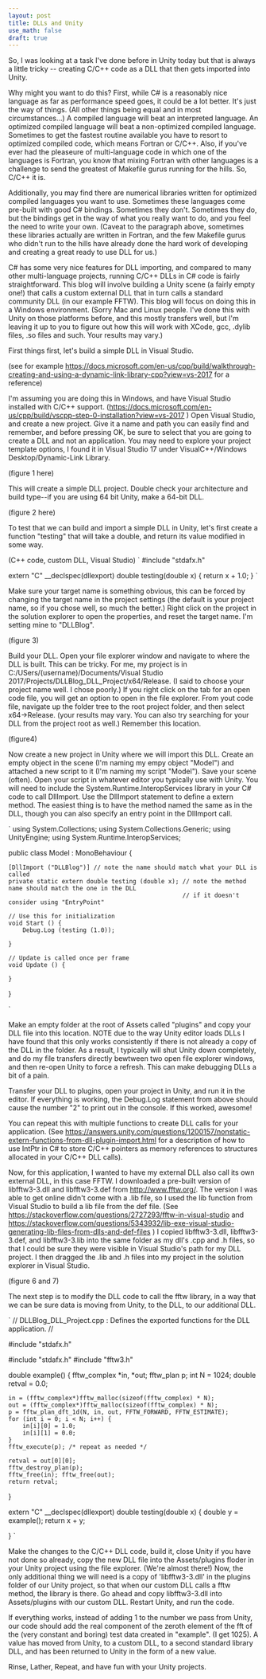```yaml
---
layout: post
title: DLLs and Unity
use_math: false
draft: true
---
```


So, I was looking at a task I've done before in Unity today but that is always a little tricky -- creating C/C++ code as a DLL that then gets imported into Unity.

Why might you want to do this? First, while C# is a reasonably nice language as far as performance speed goes, it could be a lot better. It's just the way of things. (All other things being equal and in most circumstances...) A compiled language will beat an interpreted language. An optimized compiled language will beat a non-optimized compiled language. Sometimes to get the fastest routine available you have to resort to optimized compiled code, which means Fortran or C/C++. Also, if you've ever had the pleaseure of multi-language code in which one of the languages is Fortran, you know that mixing Fortran with other languages is a challenge to send the greatest of Makefile gurus running for the hills. So, C/C++ it is.

Additionally, you may find there are numerical libraries written for optimized compiled languages you want to use. Sometimes these languages come pre-built with good C# bindings. Sometimes they don't. Sometimes they do, but the bindings get in the way of what you really want to do, and you feel the need to write your own. (Caveat to the paragraph above, sometimes these libraries actually are written in Fortran, and the few Makefile gurus who didn't run to the hills have already done the hard work of developing and creating a great ready to use DLL for us.)

C# has some very nice features for DLL importing, and compared to many other multi-language projects, running C/C++ DLLs in C# code is fairly straightforward. This blog will involve building a Unity scene (a fairly empty one!) that calls a custom external DLL that in turn calls a standard community DLL (in our example FFTW). This blog will focus on doing this in a Windows environment. (Sorry Mac and Linux people. I've done this with Unity on those platforms before, and this mostly transfers well, but I'm leaving it up to you to figure out how this will work with XCode, gcc, .dylib files, .so files and such. Your results may vary.)

First things first, let's build a simple DLL in Visual Studio.

(see for example https://docs.microsoft.com/en-us/cpp/build/walkthrough-creating-and-using-a-dynamic-link-library-cpp?view=vs-2017 for a reference)

I'm assuming you are doing this in Windows, and have Visual Studio installed with C/C++ support.  (https://docs.microsoft.com/en-us/cpp/build/vscpp-step-0-installation?view=vs-2017 ) Open Visual Studio, and create a new project. Give it a name and path you can easily find and remember, and before pressing OK, be sure to select that you are going to create a DLL and not an application. You may need to explore your project template options, I found it in Visual Studio 17 under VisualC++/Windows Desktop/Dynamic-Link Library.

(figure 1 here)

This will create a simple DLL project. Double check your architecture and build type--if you are using 64 bit Unity, make a 64-bit DLL.

(figure 2 here)

To test that we can build and import a simple DLL in Unity, let's first create a function "testing" that will take a double, and return its value modified in some way.

(C++ code, custom DLL, Visual Studio)
`
#include "stdafx.h"

extern "C" __declspec(dllexport) double testing(double x) {
	return x + 1.0;
}
`

Make sure your target name is something obvious, this can be forced by changing the target name in the project settings (the default is your project name, so if you chose well, so much the better.) Right click on the project in the solution explorer to open the properties, and reset the target name. I'm setting mine to "DLLBlog".

(figure 3)

Build your DLL. Open your file explorer window and navigate to where the DLL is built. This can be tricky. For me, my project is in C:/USers/(username)/Documents/Visual Studio 2017/Projects/DLLBlog_DLL_Project/x64/Release. (I said to choose your project name well. I chose poorly.) If you right click on the tab for an open code file, you will get an option to open in the file explorer. From yout code file, navigate up the folder tree to the root project folder, and then select x64->Release. (your results may vary. You can also try searching for your DLL from the project root as well.) Remember this location.

(figure4)

Now create a new project in Unity where we will import this DLL. Create an empty object in the scene (I'm naming my empy object "Model") and attached a new script to it (I'm naming my script "Model"). Save your scene (often). Open your script in whatever editor you typically use with Unity. You will need to include the System.Runtime.InteropServices library in your C# code to call DllImport. Use the DllImport statement to define a extern method. The easiest thing is to have the method named the same as in the DLL, though you can also specify an entry point in the DllImport call. 

`
using System.Collections;
using System.Collections.Generic;
using UnityEngine;
using System.Runtime.InteropServices;

public class Model : MonoBehaviour {

	[DllImport ("DLLBlog")] // note the name should match what your DLL is called
	private static extern double testing (double x); // note the method name should match the one in the DLL
	                                                 // if it doesn't consider using "EntryPoint"

	// Use this for initialization
	void Start () {
		Debug.Log (testing (1.0));
		
	}
	
	// Update is called once per frame
	void Update () {
		
	}
}

`

Make an empty folder at the root of Assets called "plugins" and copy your DLL file into this location. NOTE due to the way Unity editor loads DLLs I have found that this only works consistently if there is not already a copy of the DLL in the folder. As a result, I typically will shut Unity down completely, and do my file transfers directly bewtween two open file explorer windows, and then re-open Unity to force a refresh. This can make debugging DLLs a bit of a pain.

Transfer your DLL to plugins, open your project in Unity, and run it in the editor. If everything is working, the Debug.Log statement from above should cause the number "2" to print out in the console. If this worked, awesome!

You can repeat this with multiple functions to create DLL calls for your application. (See https://answers.unity.com/questions/1200157/nonstatic-extern-functions-from-dll-plugin-import.html for a description of how to use IntPtr in C# to store C/C++ pointers as memory references to structures allocated in your C/C++ DLL calls).

Now, for this application, I wanted to have my external DLL also call its own external DLL, in this case FFTW. I downloaded a pre-built version of libfftw3-3.dll and libfftw3-3.def from http://www.fftw.org/. The version I was able to get online didn't come with a .lib file, so I used the lib function from Visual Studio to build a lib file from the def file. (See https://stackoverflow.com/questions/2727293/fftw-in-visual-studio and https://stackoverflow.com/questions/5343932/lib-exe-visual-studio-generating-lib-files-from-dlls-and-def-files ) I copied libfftw3-3.dll, libfftw3-3.def, and libfftw3-3.lib into the same folder as my dll's .cpp and .h files, so that I could be sure they were visible in Visual Studio's path for my DLL project. I then dragged the .lib and .h files into my project in the solution explorer in Visual Studio.

(figure 6 and 7)

The next step is to modify the DLL code to call the fftw library, in a way that we can be sure data is moving from Unity, to the DLL, to our additional DLL.

`
// DLLBlog_DLL_Project.cpp : Defines the exported functions for the DLL application.
//

#include "stdafx.h"

#include "stdafx.h"
#include "fftw3.h"



double example()
{
	fftw_complex *in, *out;
	fftw_plan p;
	int N = 1024;
	double retval = 0.0;

	in = (fftw_complex*)fftw_malloc(sizeof(fftw_complex) * N);
	out = (fftw_complex*)fftw_malloc(sizeof(fftw_complex) * N);
	p = fftw_plan_dft_1d(N, in, out, FFTW_FORWARD, FFTW_ESTIMATE);
	for (int i = 0; i < N; i++) {
		in[i][0] = 1.0;
		in[i][1] = 0.0;
	}
	fftw_execute(p); /* repeat as needed */

	retval = out[0][0];
	fftw_destroy_plan(p);
	fftw_free(in); fftw_free(out);
	return retval;
}

extern "C" __declspec(dllexport)  double testing(double x) {
	double y = example();
	return x + y;

}
`

Make the changes to the C/C++ DLL code, build it, close Unity if you have not done so already, copy the new DLL file into the Assets/plugins floder in your Unity project using the file explorer. (We're almost there!) Now, the only additional thing we will need is a copy of 'libfftw3-3.dll' in the plugins folder of our Unity project, so that when our custom DLL calls a fftw method, the library is there. Go ahead and copy libfftw3-3.dll into Assets/plugins with our custom DLL. Restart Unity, and run the code.

If everything works, instead of adding 1 to the number we pass from Unity, our code should add the real component of the zeroth element of the fft of the (very constant and boring) test data created in "example". (I get 1025). A value has moved from Unity, to a custom DLL, to a second standard library DLL, and has been returned to Unity in the form of a new value.

Rinse, Lather, Repeat, and have fun with your Unity projects.







